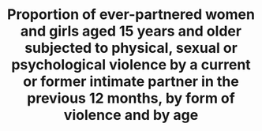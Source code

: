 ---
actual_indicator_available: Estimated Number of Rape - Revised and Legacy Definitions
  Reported to the FBI UCR Program.
actual_indicator_available_description: "This table contains estimated volume numbers\
  \ based on both the Federal Bureau of Investigation (FBI) Uniform Crime Reporting\
  \ (UCR) Program's legacy and revised definitions of rape. The data do not include\
  \ other forms of violence other than rape. The data include all rapes reported to\
  \ the FBI UCR Program and are not limited to intimate partner. In 2013, the FBI\
  \ UCR Program initiated the collection of rape data under a revised definition and\
  \ removed the term \u201Cforcible\u201D from the offense name. Column heading Year\
  \ - is the year the data represents. Column Heading Revised Rape Definitions are\
  \ the estimates of data collected under the revised rape definition: Penetration,\
  \ no matter how slight, of the vagina or anus with any body part or object, or oral\
  \ penetration by a sex organ of another person, without the consent of the victim.\
  \ (This includes the offenses of rape, sodomy, and sexual assault with an object\
  \ as converted from data submitted via the National Incident-Based Reporting System\
  \ [NIBRS].) Column Heading Legacy Rape Definition are the estimates of data collected\
  \ under the legacy rape definition: The carnal knowledge of a female forcibly and\
  \ against her will Indicator data on sexual assault is available in the NIBRS; however,\
  \ NIBRS currently represents less than 30% of the nation's population and nonresponse\
  \ cannot be modeled to adjust for bias because statistical sampling methodologies\
  \ were not used."
comments_and_limitations: "The data do not include other forms of violence other than\
  \ rape. The data include all rapes reported to the FBI UCR Program and are not limited\
  \ to intimate partner. In 2013, the Summary UCR definition of rape was changed to\
  \ \u201Cpenetration, no matter how slight, of the vagina or anus with any body part\
  \ or object, or oral penetration by a sex organ of another person, without the consent\
  \ of the victim.\u201D The new definition updated the 80-year-old historical definition\
  \ of rape which was \u201Ccarnal knowledge of a female forcibly and against her\
  \ will.\u201D Effectively, the revised definition expands rape to include both male\
  \ and female victims and offenders, and reflects the various forms of sexual penetration\
  \ understood to be rape, especially nonconsenting acts of sodomy, and sexual assaults\
  \ with objects.  https://ucr.fbi.gov/crime-in-the-u.s/2016/crime-in-the-u.s.-2016/resource-pages/rape-addendum"
data_non_statistical: false
date_metadata_updated: November 2017
date_of_national_source_publication: September 2017
disaggregation_categories: NA
disaggregation_geography: National
goal_meta_link: http://unstats.un.org/sdgs/files/metadata-compilation/Metadata-Goal-5.pdf
graph: bar
graph_title: Estimated number of rapes in US
graph_type: line
has_metadata: true
indicator: 5.2.1
indicator_definition: Estimated volume number of reported rape for the revised and
  legacy definitions.
indicator_name: Proportion of ever-partnered women and girls aged 15 years and older
  subjected to physical, sexual or psychological violence by a current or former intimate
  partner in the previous 12 months, by form of violence and by age
indicator_sort_order: 05-02-01
indicator_variable: rev_rape_def
international_and_national_references: https://ucr.fbi.gov/crime-in-the-u.s/2016/crime-in-the-u.s.-2016
layout: indicator
method_of_computation: NA
periodicity: Annual
permalink: /5-2-1/
published: true
reporting_status: complete
sdg_goal: 5
source_active_1: true
source_agency_staff_email_1: CRIMESTATSINFO@fbi.gov
source_agency_staff_name_1: FBI
source_agency_survey_dataset_1: FBI Uniform Crime Reporting Program
source_notes_1: null
source_title_1: null
source_url_1: https://ucr.fbi.gov/crime-in-the-u.s/2016/crime-in-the-u.s.-2016
target: Eliminate all forms of violence against all women and girls in the public
  and private spheres, including trafficking and sexual and other types of exploitation.
target_id: '5.2'
time_period: Annual
title: Proportion of ever-partnered women and girls aged 15 years and older subjected
  to physical, sexual or psychological violence by a current or former intimate partner
  in the previous 12 months, by form of violence and by age
un_custodial_agency: 'UNICEF, UN Women, UNFPA, WHO, UNODC (Partnering Agencies: UNSD,
  UNDP)'
un_designated_tier: '2'
unit_of_measure: Estimated Volume Number
us_method_of_computation: Agencies submit data based on only one of these definitions.
  Within each population group size, the proportion of female rape victims was calculated
  from all NIBRS reports of rape, sodomy, and sexual assault with an object. For agencies
  that reported using the revised definition, the actual number of reported rapes
  was decreased by the calculated proportion to arrive at an estimate for the number
  of rapes using the legacy definition. Conversely, for agencies that reported using
  the legacy definition, the actual number of reported rapes was increased by the
  inverse of the proportion to arrive at an estimate for the number of rapes using
  the revised definition.
variable_description: null
variable_notes: null
---